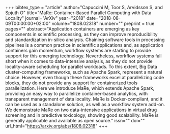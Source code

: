 +++
bibtex_type = "article"
author="Capuccini M, Toor S, Arvidsson S, and Spjuth O"
title="MaRe: Container-Based Parallel Computing with Data Locality"
journal="ArXiv"
year="2018"
date="2018-08-09T00:00:00+02:00"
volume="1808.02318"
number=""
preprint = true
pages=""
abstract="Application containers are emerging as key components in scientific processing, as they can improve reproducibility and standardization in-silico analysis. Chaining software tools in processing pipelines is a common practice in scientific applications and, as application containers gain momentum, workflow systems are starting to provide support for this emerging technology. Nevertheless, workflow systems fall short when it comes to data-intensive analysis, as they do not provide locality-aware scheduling for parallel workloads. To this extent, Big Data cluster-computing frameworks, such as Apache Spark, represent a natural choice. However, even though these frameworks excel at parallelizing code blocks, they do not provide any support for containerized tools parallelization. Here we introduce MaRe, which extends Apache Spark, providing an easy way to parallelize container-based analytics, with transparent management of data locality. MaRe is Docker-compliant, and it can be used as a standalone solution, as well as a workflow system add-on. We demonstrate MaRe on two data-intensive applications in virtual drug screening and in predictive toxicology, showing good scalability. MaRe is generally applicable and available as open source."
issn=""
doi=""
url_html="https://arxiv.org/abs/1808.02318"
+++
